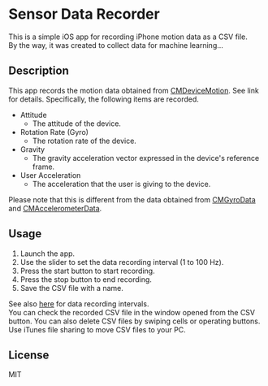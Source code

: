 # Sensor Data Recorder
This is a simple iOS app for recording iPhone motion data as a CSV file. <br>
By the way, it was created to collect data for machine learning...
## Description
This app records the motion data obtained from [CMDeviceMotion](https://developer.apple.com/documentation/coremotion/cmdevicemotion). See link for details.
Specifically, the following items are recorded.

* Attitude
    * The attitude of the device.
* Rotation Rate (Gyro)
    * The rotation rate of the device.
* Gravity
    * The gravity acceleration vector expressed in the device's reference frame.
* User Acceleration
    * The acceleration that the user is giving to the device.

Please note that this is different from the data obtained from [CMGyroData](https://developer.apple.com/documentation/coremotion/cmgyrodata) and [CMAccelerometerData](https://developer.apple.com/documentation/coremotion/cmaccelerometerdata).
## Usage
1. Launch the app.
2. Use the slider to set the data recording interval (1 to 100 Hz).
3. Press the start button to start recording.
4. Press the stop button to end recording.
5. Save the CSV file with a name.

See also [here](https://developer.apple.com/documentation/coremotion/cmmotionmanager/1616065-devicemotionupdateinterval) for data recording intervals. <br> 
You can check the recorded CSV file in the window opened from the CSV button. You can also delete CSV files by swiping cells or operating buttons. <br>
Use iTunes file sharing to move CSV files to your PC.
## License
MIT
